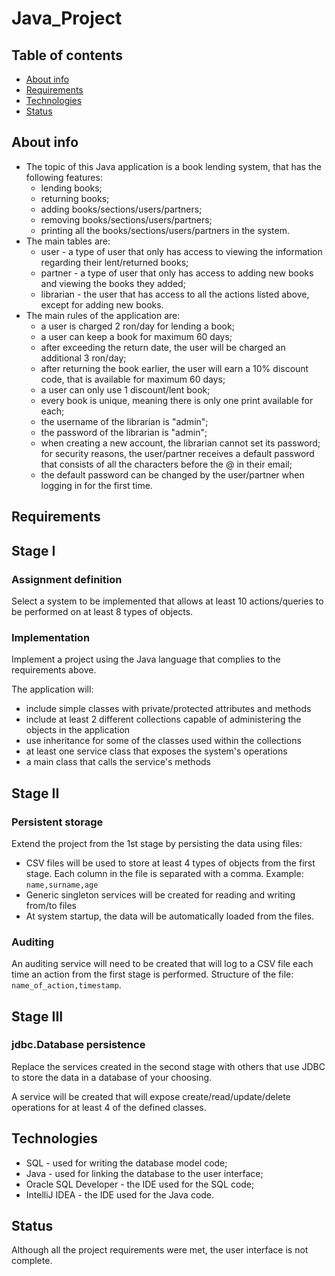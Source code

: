 # Java_Project
## Table of contents
* [About info](#about-info)
* [Requirements](#requirements-met)
* [Technologies](#technologies)
* [Status](#status)

## About info
* The topic of this Java application is a book lending system, that has the following features:
  * lending books;
  * returning books;
  * adding books/sections/users/partners;
  * removing books/sections/users/partners;
  * printing all the books/sections/users/partners in the system.
* The main tables are:
  * user - a type of user that only has access to viewing the information regarding their lent/returned books;
  * partner - a type of user that only has access to adding new books and viewing the books they added;
  * librarian - the user that has access to all the actions listed above, except for adding new books.
* The main rules of the application are:
  * a user is charged 2 ron/day for lending a book;
  * a user can keep a book for maximum 60 days;
  * after exceeding the return date, the user will be charged an additional 3 ron/day;
  * after returning the book earlier, the user will earn a 10% discount code, that is available for maximum 60 days;
  * a user can only use 1 discount/lent book;
  * every book is unique, meaning there is only one print available for each;
  * the username of the librarian is "admin";
  * the password of the librarian is "admin";
  * when creating a new account, the librarian cannot set its password; for security reasons, the user/partner receives a default password that consists of all the characters before the @ in their email;
  * the default password can be changed by the user/partner when logging in for the first time.

## Requirements
## Stage I

### Assignment definition

Select a system to be implemented that allows at least 10 actions/queries to be performed on at least 8 types of objects.

### Implementation 

Implement a project using the Java language that complies to the requirements above. 

The application will:

* include simple classes with private/protected attributes and methods
* include at least 2 different collections capable of administering the objects in the application
* use inheritance for some of the classes used within the collections
* at least one service class that exposes the system's operations 
* a main class that calls the service's methods 

## Stage II

### Persistent storage 

Extend the project from the 1st stage by persisting the data using files:

* CSV files will be used to store at least 4 types of objects from the first stage. Each column in the file is separated with a comma. Example: `name,surname,age`
* Generic singleton services will be created for reading and writing from/to files
* At system startup, the data will be automatically loaded from the files.

### Auditing

An auditing service will need to be created that will log to a CSV file each time an action from the first stage is performed. Structure of the file: `name_of_action,timestamp`.

## Stage III 

### jdbc.Database persistence

Replace the services created in the second stage with others that use JDBC to store the data in a database of your choosing.

A service will be created that will expose create/read/update/delete operations for at least 4 of the defined classes.

## Technologies
* SQL - used for writing the database model code;
* Java - used for linking the database to the user interface;
* Oracle SQL Developer - the IDE used for the SQL code;
* IntelliJ IDEA - the IDE used for the Java code.

## Status
Although all the project requirements were met, the user interface is not complete.
